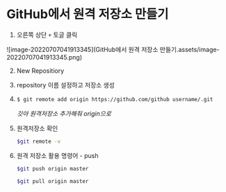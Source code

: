# GitHub에서 원격 저장소 만들기

1. 오른쪽 상단 `+` 토글 클릭

![image-20220707041913345](GitHub에서 원격 저장소 만들기.assets/image-20220707041913345.png)

2. New Repositiory

3. repository 이름 설정하고 저장소 생성

4. ```bash
   $ git remote add origin https://github.com/github username/.git
   ```

   *깃아 원격저장소 추가해줘 origin으로*

5. 원격저장소 확인

   ```bash
   $git remote -v
   ```

6. 원격 저장소 활용 명령어 - push

   ```bash
   $git push origin master
   ```

   ```bash
   $git pull origin master
   ```

